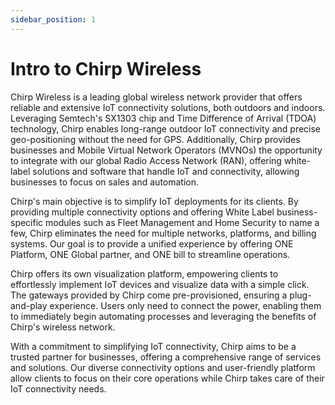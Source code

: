 ```yaml
---
sidebar_position: 1
---
```


# Intro to Chirp Wireless

Chirp Wireless is a leading global wireless network provider that offers reliable and extensive IoT connectivity solutions, both outdoors and indoors. Leveraging Semtech's SX1303 chip and Time Difference of Arrival (TDOA) technology, Chirp enables long-range outdoor IoT connectivity and precise geo-positioning without the need for GPS. Additionally, Chirp provides businesses and Mobile Virtual Network Operators (MVNOs) the opportunity to integrate with our global Radio Access Network (RAN), offering white-label solutions and software that handle IoT and connectivity, allowing businesses to focus on sales and automation.

Chirp's main objective is to simplify IoT deployments for its clients. By providing multiple connectivity options and offering White Label business-specific modules such as Fleet Management and Home Security to name a few, Chirp eliminates the need for multiple networks, platforms, and billing systems. Our goal is to provide a unified experience by offering ONE Platform, ONE Global partner, and ONE bill to streamline operations.

Chirp offers its own visualization platform, empowering clients to effortlessly implement IoT devices and visualize data with a simple click. The gateways provided by Chirp come pre-provisioned, ensuring a plug-and-play experience. Users only need to connect the power, enabling them to immediately begin automating processes and leveraging the benefits of Chirp's wireless network.

With a commitment to simplifying IoT connectivity, Chirp aims to be a trusted partner for businesses, offering a comprehensive range of services and solutions. Our diverse connectivity options and user-friendly platform allow clients to focus on their core operations while Chirp takes care of their IoT connectivity needs.
